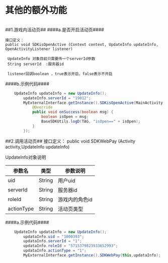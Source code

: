 # 其他的额外功能 #
######
##1.游戏内活动页##
####a.是否开启活动页####

    接口定义：
	public void SDKisOpenActive (Context context, UpdateInfo updateInfo, OpenActivityListener listener)

	 UpdateInfo 对象目前只需要传一个serverId参数 
	 String serverId  :服务器id
	
	 listener回调boolean ，true表示开启，false表示不开启

####b.示例代码####
```java
	UpdateInfo updateInfo = new UpdateInfo();
        updateInfo.serverId = "19012";
        MyExternalInterface.getInstance().SDKisOpenActive(MainActivity.this, updateInfo, new OpenActivityListener() {
            @Override
            public void onSuccess(boolean msg) {
                boolean isOpen = msg;
                BaseSDKUtils.logD(TAG, "isOpen==" + isOpen);
            }
        });
```

##2.调用活动页##
    接口定义：
	public void SDKWebPay (Activity activity,UpdateInfo updateInfo)

UpdateInfo对象说明

参数名|	类型|参数说明
 ---|----|----
uid|String|	用户uid
serverId|String|服务器id
roleId|	String|	游戏内的角色id
actionType|	String|	活动页类型

####a.示例代码####
```java
    UpdateInfo updataInfo = new UpdateInfo();
        updataInfo.uid = "1000393";
        updataInfo.serverId = "1";
        updataInfo.roleId = "5715379823933652993";
        updataInfo.actionType = "1";
		MyExternalInterface.getInstance().SDKWebPay(this,updataInfo);
```